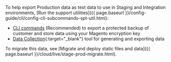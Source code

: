 To help export Production data as test data to use in Staging and Integration environments, [Run the support utilities]({{ page.baseurl }}/config-guide/cli/config-cli-subcommands-spt-util.html):

* [CLI commands]({{page.baseurl}}/config-guide/cli/config-cli-subcommands-spt-util.html#config-cli-spt-utils-db) (Recommended) to export a protected backup of customer and store data using your Magento encryption key
* [Data Collection](http://docs.magento.com/m2/ee/user_guide/system/support-data-collector.html){:target="_blank"} tool for generating and exporting data

To migrate this data, see [Migrate and deploy static files and data]({{ page.baseurl }}/cloud/live/stage-prod-migrate.html).
